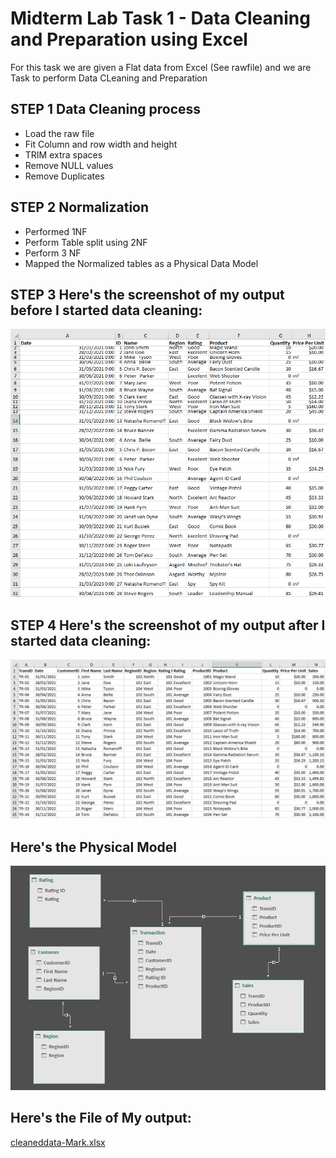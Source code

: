 # Midterm Lab Task 1 - Data Cleaning and Preparation using Excel
For this task we are given a Flat data from Excel (See rawfile) and we are Task to perform Data CLeaning and Preparation 
## STEP 1 Data Cleaning process
- Load the raw file
- Fit Column and row width and height
- TRIM extra spaces
- Remove NULL values
- Remove Duplicates
## STEP 2 Normalization 
- Performed 1NF
- Perform Table split using 2NF
- Perform 3 NF
- Mapped the Normalized tables as a Physical Data Model
## STEP 3 Here's the screenshot of my output before I started data cleaning:
![screenshot](images/Pic1.png)
## STEP 4 Here's the screenshot of my output after I started data cleaning:
![screenshot](images/Pic2.png)
## Here's the Physical Model
![screenshot](images/ER.PNG)
## Here's the File of My output:
[cleaneddata-Mark.xlsx](https://github.com/user-attachments/files/19051416/cleaneddata-Mark.xlsx)
